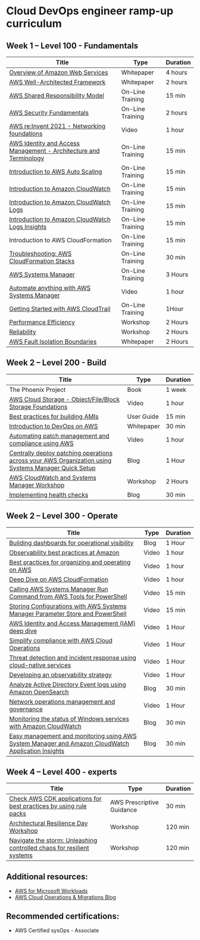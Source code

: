 # Cloud DevOps engineer ramp-up curriculum

## Week 1 – Level 100 - Fundamentals

| Title | Type | Duration |
| --- | --- | --- |
| [Overview of Amazon Web Services](https://docs.aws.amazon.com/whitepapers/latest/aws-overview/introduction.html) | Whitepaper | 4 hours |
| [AWS Well-Architected Framework](https://docs.aws.amazon.com/wellarchitected/latest/framework/welcome.html) | Whitepaper | 2 hours |
| [AWS Shared Responsibility Model](https://explore.skillbuilder.aws/learn/course/external/view/elearning/479/aws-identity-and-access-management-architecture-and-terminology) | On-Line Training | 15 min |
| [AWS Security Fundamentals](https://explore.skillbuilder.aws/learn/course/internal/view/elearning/48/aws-security-fundamentals-second-edition?src=detail2) | On-Line Training | 2 hours |
| [AWS re:Invent 2021 - Networking foundations](https://www.youtube.com/watch?v=4QoFt8so9hI) | Video | 1 hour |
| [AWS Identity and Access Management - Architecture and Terminology](https://explore.skillbuilder.aws/learn/course/external/view/elearning/479/aws-identity-and-access-management-architecture-and-terminology) | On-Line Training | 15 min |
| [Introduction to AWS Auto Scaling](https://explore.skillbuilder.aws/learn/course/external/view/elearning/124/introduction-to-aws-auto-scaling) | On-Line Training | 15 min |
| [Introduction to Amazon CloudWatch](https://www.aws.training/learningobject/video?id=16390) | On-Line Training | 15 min |
| [Introduction to Amazon CloudWatch Logs](https://explore.skillbuilder.aws/learn/course/external/view/elearning/191/introduction-to-amazon-cloudwatch-logs) | On-Line Training | 15 min |
| [Introduction to Amazon CloudWatch Logs Insights](https://explore.skillbuilder.aws/learn/course/external/view/elearning/265/introduction-to-amazon-cloudwatch-logs-insights) | On-Line Training | 15 min |
| Introduction to AWS CloudFormation | On-Line Training | 15 min |
| [Troubleshooting: AWS CloudFormation Stacks](https://explore.skillbuilder.aws/learn/course/internal/view/elearning/1336/troubleshooting-aws-cloudformation-stacks) | On-Line Training | 30 min |
| [AWS Systems Manager](https://explore.skillbuilder.aws/learn/course/external/view/elearning/456/aws-systems-manager) | On-Line Training | 3 Hours |
| [Automate anything with AWS Systems Manager](https://www.youtube.com/watch?v=AaI2xkW85yE) | Video | 1 hour |
| [Getting Started with AWS CloudTrail](https://explore.skillbuilder.aws/learn/course/external/view/elearning/193/getting-started-with-aws-cloudtrail) | On-Line Training | 1Hour |
| [Performance Efficiency](https://wellarchitectedlabs.com/performance-efficiency/) | Workshop | 2 Hours |
| [Reliability](https://wellarchitectedlabs.com/reliability/100_labs/) | Workshop | 2 Hours |
| [AWS Fault Isolation Boundaries](https://docs.aws.amazon.com/whitepapers/latest/aws-fault-isolation-boundaries/abstract-and-introduction.html) | Whitepaper | 2 Hours |


## Week 2 – Level 200 - Build

| Title | Type | Duration |
| --- | --- | --- |
| The Phoenix Project | Book | 1 week|
| [AWS Cloud Storage - Object/File/Block Storage Foundations](https://www.youtube.com/watch?v=YzpQsnz_6tY) | Video | 1 hour |
| [Best practices for building AMIs](https://docs.aws.amazon.com/AWSEC2/latest/WindowsGuide/windows-amis-guidelines.html) | User Guide | 15 min |
| [Introduction to DevOps on AWS](https://d0.awsstatic.com/whitepapers/AWS_DevOps.pdf) | Whitepaper | 30 min |
| [Automating patch management and compliance using AWS](https://www.youtube.com/watch?v=gL3baXQJvc0) | Video | 1 hour |
| [Centrally deploy patching operations across your AWS Organization using Systems Manager Quick Setup](https://aws.amazon.com/blogs/mt/centrally-deploy-patching-operations-across-your-aws-organization-using-systems-manager-quick-setup/) | Blog | 1 Hour |
| [AWS CloudWatch and Systems Manager Workshop](https://catalog.us-east-1.prod.workshops.aws/workshops/a8e9c6a6-0ba9-48a7-a90d-378a440ab8ba/en-US) | Workshop | 2 Hours |
| [Implementing health checks](https://aws.amazon.com/builders-library/implementing-health-checks/?did=ba_card&trk=ba_card) | Blog | 30 min |

## Week 2 – Level 300 - Operate

| Title | Type | Duration |
| --- | --- | --- |
| [Building dashboards for operational visibility](https://aws.amazon.com/builders-library/building-dashboards-for-operational-visibility/) | Blog | 1 Hour |
| [Observability best practices at Amazon](https://www.youtube.com/watch?v=zZPzXEBW4P8) | Video | 1 hour |
| [Best practices for organizing and operating on AWS](https://www.youtube.com/watch?v=Eeyd6BDpucw) | Video | 1 hour |
| [Deep Dive on AWS CloudFormation](/Users/shelldar/Amazon%20WorkDocs%20Drive/My%20Documents/UK%20SA/Deep%20Dive%20on%20AWS%20CloudFormation) | Video | 1 hour |
| [Calling AWS Systems Manager Run Command from AWS Tools for PowerShell](https://www.youtube.com/watch?v=WJmJPTixquc) | Video | 15 min |
| [Storing Configurations with AWS Systems Manager Parameter Store and PowerShell](https://www.youtube.com/watch?v=wz67TGaWhzA) | Video | 15 min |
| [AWS Identity and Access Management (IAM) deep dive](https://www.youtube.com/watch?v=YMj33ToS8cI) | Video | 1 Hour |
| [Simplify compliance with AWS Cloud Operations](https://www.youtube.com/watch?v=7bU4D6rggmY) | Video | 1 Hour |
| [Threat detection and incident response using cloud-native services](https://www.youtube.com/watch?v=lx4igENUPVg) | Video | 1 Hour |
| [Developing an observability strategy](https://www.youtube.com/watch?v=Ub3ATriFapQ) | Video | 1 Hour |
| [Analyze Active Directory Event logs using Amazon OpenSearch](https://aws.amazon.com/blogs/modernizing-with-aws/analyze-active-directory-event-logs-using-amazon-opensearch/) | Blog | 30 min |
| [Network operations management and governance](https://www.youtube.com/watch?v=bnuuxy73WXo) | Video | 1 Hour |
| [Monitoring the status of Windows services with Amazon CloudWatch](https://aws.amazon.com/blogs/mt/monitoring-the-status-of-windows-services-with-amazon-cloudwatch/) | Blog | 30 min |
| [Easy management and monitoring using AWS System Manager and Amazon CloudWatch Application Insights](https://aws.amazon.com/blogs/mt/easy-management-and-monitoring-using-aws-system-manager-and-amazon-cloudwatch-application-insights/) | Blog | 30 min |

## Week 4 – Level 400 - experts
| Title | Type | Duration |
| --- | --- | --- |
| [Check AWS CDK applications for best practices by using rule packs](https://docs.aws.amazon.com/prescriptive-guidance/latest/patterns/check-aws-cdk-applications-or-cloudformation-templates-for-best-practices-by-using-cdk-nag-rule-packs.html?did=pg_card&trk=pg_card) | AWS Prescriptive Guidance | 30 min |
| [Architectural Resilience Day Workshop](https://catalog.us-east-1.prod.workshops.aws/workshops/bead8108-c343-494c-b073-dac5b3180268/en-US) | Workshop | 120 min |
| [Navigate the storm: Unleashing controlled chaos for resilient systems](https://catalog.workshops.aws/fis-v2/en-US) | Workshop | 120 min |

## Additional resources:

- [AWS for Microsoft Workloads](https://www.youtube.com/playlist?list=PLhr1KZpdzukdJllxulUM7pMB7aJ2_FfTP)
- [AWS Cloud Operations & Migrations Blog](https://aws.amazon.com/blogs/mt/)

## Recommended certifications:

- AWS Certified sysOps - Associate